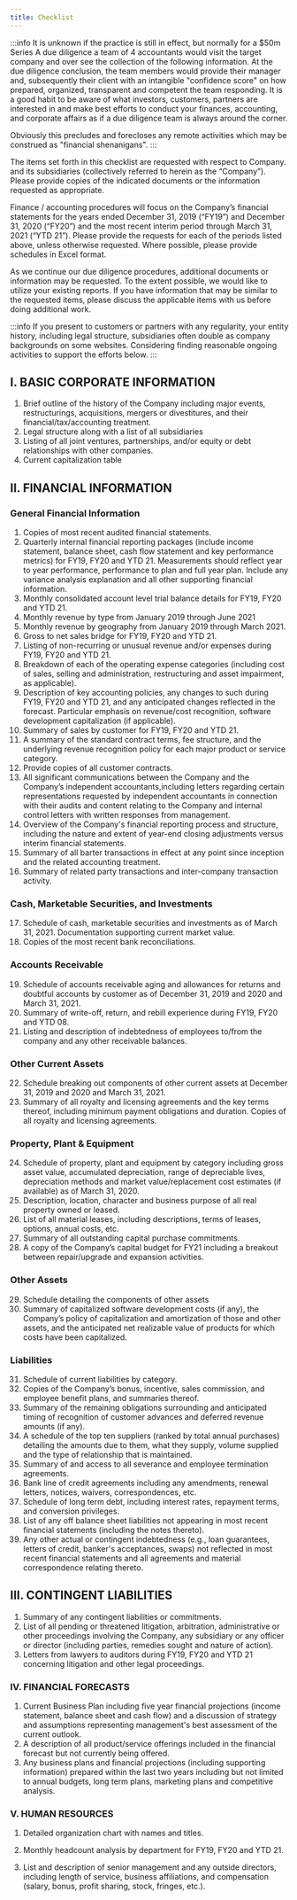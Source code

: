 ```yaml
---
title: Checklist
---
```


:::info
It is unknown if the practice is still in effect, but normally for a $50m Series A due diligence a team of 4 accountants would visit the target company and over see the collection of the following information. At the due diligence conclusion, the team members would provide their manager and, subsequently their client with an intangible "confidence score" on how prepared, organized, transparent and competent the team responding. It is a good habit to be aware of what investors, customers, partners are interested in and make best efforts to conduct your finances, accounting, and corporate affairs as if a due diligence team is always around the corner.

Obviously this precludes and forecloses any remote activities which may be construed as "financial shenanigans".
:::

The items set forth in this checklist are requested with respect to Company. and its subsidiaries (collectively referred to herein as the “Company”). Please provide copies of the indicated documents or the information requested as appropriate.

Finance / accounting procedures will focus on the Company’s financial statements for the years ended December 31, 2019 (“FY19”) and December 31, 2020 (“FY20”) and the most recent interim period through March 31, 2021 (“YTD 21”). Please provide the requests for each of the periods listed above, unless otherwise requested. Where possible, please provide schedules in Excel format.

As we continue our due diligence procedures, additional documents or information may be requested. To the extent possible, we would like to utilize your existing reports. If you have information that may be similar to the requested items, please discuss the applicable items with us before doing additional work.

:::info
If you present to customers or partners with any regularity, your entity history, including legal structure, subsidiaries often double as company backgrounds on some websites. Considering finding reasonable ongoing activities to support the efforts below.
:::

## I. BASIC CORPORATE INFORMATION

1. Brief outline of the history of the Company including major events, restructurings, acquisitions, mergers or divestitures, and their financial/tax/accounting treatment.
2. Legal structure along with a list of all subsidiaries
3. Listing of all joint ventures, partnerships, and/or equity or debt relationships with other companies.
4. Current capitalization table

## II. FINANCIAL INFORMATION

### General Financial Information

1.  Copies of most recent audited financial statements.
2.  Quarterly internal financial reporting packages (include income statement, balance sheet, cash flow statement and key performance metrics) for FY19, FY20 and YTD 21. Measurements should reflect year to year performance, performance to plan and full year plan. Include any variance analysis explanation and all other supporting financial information.
3.  Monthly consolidated account level trial balance details for FY19, FY20 and YTD 21.
4.  Monthly revenue by type from January 2019 through June 2021
5.  Monthly revenue by geography from January 2019 through March 2021.
6.  Gross to net sales bridge for FY19, FY20 and YTD 21.
7.  Listing of non-recurring or unusual revenue and/or expenses during FY19, FY20 and YTD 21.
8.  Breakdown of each of the operating expense categories (including cost of sales, selling and administration, restructuring and asset impairment, as applicable).
9.  Description of key accounting policies, any changes to such during FY19, FY20 and YTD 21, and any anticipated changes reflected in the forecast. Particular emphasis on revenue/cost recognition, software development capitalization (if applicable).
10. Summary of sales by customer for FY19, FY20 and YTD 21.
11. A summary of the standard contract terms, fee structure, and the underlying revenue recognition policy for each major product or service category.
12. Provide copies of all customer contracts.
13. All significant communications between the Company and the Company’s independent accountants,including letters regarding certain representations requested by independent accountants in connection with their audits and content relating to the Company and internal control letters with written responses from management.
14. Overview of the Company's financial reporting process and structure, including the nature and extent of year-end closing adjustments versus interim financial statements.
15. Summary of all barter transactions in effect at any point since inception and the related accounting treatment.
16. Summary of related party transactions and inter-company transaction activity.

### Cash, Marketable Securities, and Investments

17. Schedule of cash, marketable securities and investments as of March 31, 2021. Documentation supporting current market value.
18. Copies of the most recent bank reconciliations.

### Accounts Receivable

19. Schedule of accounts receivable aging and allowances for returns and doubtful accounts by customer as of December 31, 2019 and 2020 and March 31, 2021.
20. Summary of write-off, return, and rebill experience during FY19, FY20 and YTD 08.
21. Listing and description of indebtedness of employees to/from the company and any other receivable balances.

### Other Current Assets

22. Schedule breaking out components of other current assets at December 31, 2019 and 2020 and March 31, 2021.
23. Summary of all royalty and licensing agreements and the key terms thereof, including minimum payment obligations and duration. Copies of all royalty and licensing agreements.

### Property, Plant & Equipment

24. Schedule of property, plant and equipment by category including gross asset value, accumulated depreciation, range of depreciable lives, depreciation methods and market value/replacement cost estimates (if available) as of March 31, 2020.
25. Description, location, character and business purpose of all real property owned or leased.
26. List of all material leases, including descriptions, terms of leases, options, annual costs, etc.
27. Summary of all outstanding capital purchase commitments.
28. A copy of the Company’s capital budget for FY21 including a breakout between repair/upgrade and expansion activities.

### Other Assets

29. Schedule detailing the components of other assets
30. Summary of capitalized software development costs (if any), the Company’s policy of capitalization and amortization of those and other assets, and the anticipated net realizable value of products for which costs have been capitalized.

### Liabilities

31. Schedule of current liabilities by category.
32. Copies of the Company’s bonus, incentive, sales commission, and employee benefit plans, and summaries thereof.
33. Summary of the remaining obligations surrounding and anticipated timing of recognition of customer advances and deferred revenue amounts (if any).
34. A schedule of the top ten suppliers (ranked by total annual purchases) detailing the amounts due to them, what they supply, volume supplied and the type of relationship that is maintained.
35. Summary of and access to all severance and employee termination agreements.
36. Bank line of credit agreements including any amendments, renewal letters, notices, waivers, correspondences, etc.
37. Schedule of long term debt, including interest rates, repayment terms, and conversion privileges.
38. List of any off balance sheet liabilities not appearing in most recent financial statements (including the notes thereto).
39. Any other actual or contingent indebtedness (e.g., loan guarantees, letters of credit, banker's acceptances, swaps) not reflected in most recent financial statements and all agreements and material correspondence relating thereto.

## III. CONTINGENT LIABILITIES

1. Summary of any contingent liabilities or commitments.
2. List of all pending or threatened litigation, arbitration, administrative or other proceedings involving the Company, any subsidiary or any officer or director (including parties, remedies sought and nature of action).
3. Letters from lawyers to auditors during FY19, FY20 and YTD 21 concerning litigation and other legal proceedings.

### IV. FINANCIAL FORECASTS

1. Current Business Plan including five year financial projections (income statement, balance sheet and cash flow) and a discussion of strategy and assumptions representing management's best assessment of the current outlook.
2. A description of all product/service offerings included in the financial forecast but not currently being offered.
3. Any business plans and financial projections (including supporting information) prepared within the last two years including but not limited to annual budgets, long term plans, marketing plans and competitive analysis.

### V. HUMAN RESOURCES

1.  Detailed organization chart with names and titles.
2.  Monthly headcount analysis by department for FY19, FY20 and YTD 21.

3.  List and description of senior management and any outside directors, including length of service, business affiliations, and compensation (salary, bonus, profit sharing, stock, fringes, etc.).
